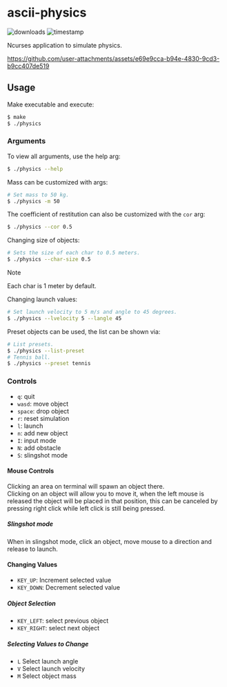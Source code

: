 # ascii-physics

![downloads](https://img.shields.io/github/downloads/xyzpw/ascii-physics/total)
![timestamp](https://img.shields.io/date/1741367040?label=repo%20creation)

Ncurses application to simulate physics.

https://github.com/user-attachments/assets/e69e9cca-b94e-4830-9cd3-b9cc407de519

## Usage
Make executable and execute:
```bash
$ make
$ ./physics
```

### Arguments
To view all arguments, use the help arg:
```bash
$ ./physics --help
```

Mass can be customized with args:
```bash
# Set mass to 50 kg.
$ ./physics -m 50
```

The coefficient of restitution can also be customized with the `cor` arg:
```bash
$ ./physics --cor 0.5
```

Changing size of objects:
```bash
# Sets the size of each char to 0.5 meters.
$ ./physics --char-size 0.5
```
> [!NOTE]
> Each char is 1 meter by default.

Changing launch values:
```bash
# Set launch velocity to 5 m/s and angle to 45 degrees.
$ ./physics --lvelocity 5 --langle 45
```

Preset objects can be used, the list can be shown via:
```bash
# List presets.
$ ./physics --list-preset
# Tennis ball.
$ ./physics --preset tennis
```

### Controls
- `q`: quit
- `wasd`: move object
- `space`: drop object
- `r`: reset simulation
- `l`: launch
- `n`: add new object
- `I`: input mode
- `N`: add obstacle
- `S`: slingshot mode

#### Mouse Controls
Clicking an area on terminal will spawn an object there.<br>
Clicking on an object will allow you to move it, when the left mouse
 is released the object will be placed in that position,
 this can be canceled by pressing right click while left click is still being pressed.

##### Slingshot mode
When in slingshot mode, click an object, move mouse to a direction and release to launch.

#### Changing Values
- `KEY_UP`: Increment selected value
- `KEY_DOWN`: Decrement selected value

##### Object Selection
- `KEY_LEFT`: select previous object
- `KEY_RIGHT`: select next object

##### Selecting Values to Change
- `L` Select launch angle
- `V` Select launch velocity
- `M` Select object mass
